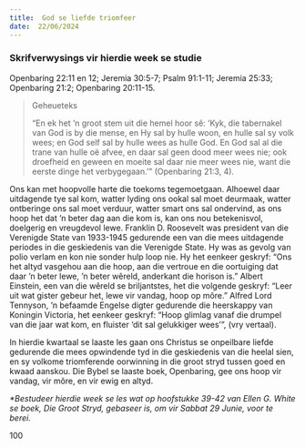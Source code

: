 ```yaml
---
title:  God se liefde triomfeer
date:  22/06/2024
---
```


### Skrifverwysings vir hierdie week se studie
Openbaring 22:11 en 12; Jeremia 30:5-7; Psalm 91:1-11; Jeremia 25:33; Openbaring 21:2; Openbaring 20:11-15.

> <p>Geheueteks</p>
> “En ek het ’n groot stem uit die hemel hoor sê: ‘Kyk, die tabernakel van God is by die mense, en Hy sal by hulle woon, en hulle sal sy volk wees;  en God self sal by hulle wees as hulle God. En God sal al die trane van hulle oë afvee, en daar sal geen dood meer wees nie;  ook droefheid en geween en moeite sal daar nie meer wees nie, want die eerste dinge het verbygegaan.’” (Openbaring 21:3, 4).

Ons kan met hoopvolle harte die toekoms tegemoetgaan. Alhoewel daar uitdagende tye sal kom, watter lyding ons ookal sal moet deurmaak, watter ontberinge ons sal moet verduur, watter smart ons sal ondervind, as ons hoop het dat ’n beter dag aan die kom is, kan ons nou betekenisvol, doelgerig en vreugdevol lewe. Franklin D. Roosevelt was president van die Verenigde State van 1933-1945 gedurende een van die mees uitdagende periodes in die geskiedenis van die Verenigde State. Hy was as gevolg van polio verlam en kon nie sonder hulp loop nie. Hy het eenkeer geskryf: “Ons het altyd vasgehou aan die hoop, aan die vertroue en die oortuiging dat daar ’n beter lewe, ’n beter wêreld, anderkant die horison is.” Albert Einstein, een van die wêreld se briljantstes, het die volgende geskryf: “Leer uit wat gister gebeur het, lewe vir vandag, hoop op môre.” Alfred Lord Tennyson, ’n befaamde Engelse digter gedurende die heerskappy van Koningin Victoria, het eenkeer geskryf: “Hoop glimlag vanaf die drumpel van die jaar wat kom, en fluister ‘dit sal gelukkiger wees’”, (vry vertaal).

In hierdie kwartaal se laaste les gaan ons Christus se onpeilbare liefde gedurende die mees opwindende tyd in die geskiedenis van die heelal sien, en sy volkome triomferende oorwinning in die groot stryd tussen goed en kwaad aanskou. Die Bybel se laaste boek, Openbaring, gee ons hoop vir vandag, vir môre, en vir ewig en altyd.

_*Bestudeer hierdie week se les wat op hoofstukke 39-42 van Ellen G. White se boek, Die Groot Stryd, gebaseer is, om vir Sabbat 29 Junie, voor te berei._

100